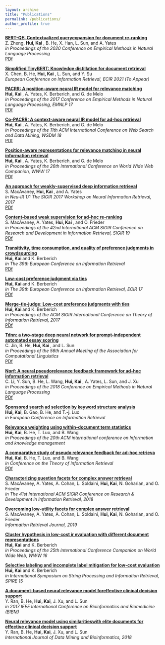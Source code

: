 ```yaml
---
layout: archive
title: "Publications"
permalink: /publications/
author_profile: true
---
```


<b> [BERT-QE: Contextualized queryexpansion for document re-ranking]()</b> <br>
Z. Zheng, <b> Hui, Kai </b>, B. He, X. Han, L. Sun, and A. Yates <br>
<i> in Proceedings of the 2020 Conference on Empirical Methods in Natural Language Processing </i> <br>
[PDf](https://www.aclweb.org/anthology/2020.findings-emnlp.424) 

<b> [Simplified TinyBERT: Knowledge distillation for document retrieval]()</b> <br>
X. Chen, B. He, <b> Hui, Kai </b>, L. Sun, and Y. Su <br>
<i> European Conference on Information Retrieval, ECIR 2021 (To Appear) </i> <br>

<b> [PACRR: A position-aware neural IR model for relevance matching]()</b> <br>
<b> Hui, Kai </b>, A. Yates, K. Berberich, and G. de Melo <br>
<i> in Proceedings of the 2017 Conference on Empirical Methods in Natural Language Processing, EMNLP 17 </i> <br>
[PDf](http://www.aclweb.org/anthology/D17-1111) 

<b> [Co-PACRR: A context-aware neural IR model for ad-hoc retrieval]()</b> <br>
<b> Hui, Kai </b>, A. Yates, K. Berberich, and G. de Melo <br>
<i> in Proceedings of the 11th ACM International Conference on Web Search and Data Mining, WSDM 18 </i> <br>
[PDf](https://arxiv.org/abs/1706.10192) 

<b> [Position-aware representations for relevance matching in neural information retrieval]()</b> <br>
<b> Hui, Kai </b>, A. Yates, K. Berberich, and G. de Melo <br>
<i> in Proceedings of the 26th International Conference on World Wide Web Companion, WWW 17 </i> <br>
[PDf](https://khui_old_homepage.github.io/publications/simmat-www17.pdf) 

<b> [An approach for weakly-supervised deep information retrieval]()</b> <br>
S. MacAvaney, <b> Hui, Kai </b>, and A. Yates <br>
<i> in Neu-IR 17: The SIGIR 2017 Workshop on Neural Information Retrieval, 2017 </i> <br>
[PDf](https://arxiv.org/abs/1707.00189v1)

<b> [Content-based weak supervision for ad-hoc re-ranking]()</b> <br>
S. MacAvaney, A. Yates, <b> Hui, Kai </b>, and O. Frieder <br>
<i> in Proceedings of the 42nd International ACM SIGIR Conference on Research and Development in Information Retrieval, SIGIR 19 </i> <br>
[PDf](https://arxiv.org/abs/1707.00189v3)

<b> [Transitivity, time consumption, and quality of preference judgments in crowdsourcing]()</b> <br>
<b> Hui, Kai </b> and K. Berberich <br>
<i> in The 39th European Conference on Information Retrieval </i> <br>
[PDf](https://khui_old_homepage.github.io/publications/empirical-ecir17.pdf) 

<b> [Low-cost preference judgment via ties]()</b> <br>
<b> Hui, Kai </b> and K. Berberich <br>
<i> in The 39th European Conference on Information Retrieval, ECIR 17 </i> <br>
[PDf](https://khui_old_homepage.github.io/publications/tie-ecir17.pdf) 

<b> [Merge-tie-judge: Low-cost preference judgments with ties]()</b> <br>
<b> Hui, Kai </b> and K. Berberich <br>
<i> in Proceedings of the ACM SIGIR International Conference on Theory of Information Retrieval, 2017 </i> <br>
[PDf](https://khui_old_homepage.github.io/publications/ictir17-short.pdf)

<b> [Tdnn: a two-stage deep neural network for prompt-independent automated essay scoring]()</b> <br>
C. Jin, B. He, <b> Hui, Kai </b>, and L. Sun <br>
<i> in Proceedings of the 56th Annual Meeting of the Association for Computational Linguistics </i> <br>
[PDf](https://www.aclweb.org/anthology/P18-1100.pdf) 

<b> [Nprf: A neural pseudorelevance feedback framework for ad-hoc information retrieval]()</b> <br>
C. Li, Y. Sun, B. He, L. Wang, <b> Hui, Kai </b>, A. Yates, L. Sun, and J. Xu <br>
<i> in Proceedings of the 2018 Conference on Empirical Methods in Natural Language Processing </i> <br>
[PDf](https://arxiv.org/abs/1810.12936) 

<b> [Sponsored search ad selection by keyword structure analysis]()</b> <br>
<b>Hui, Kai</b>, B. Gao, B. He, and T.-j. Luo <br>
<i> in European Conference on Information Retrieval </i> <br>

<b> [Relevance weighting using within-document term statistics]()</b> <br>
<b>Hui, Kai</b>, B. He, T. Luo, and B. Wang <br>
<i> in Proceedings of the 20th ACM international conference on Information and knowledge management </i> <br>

<b> [A comparative study of pseudo relevance feedback for ad-hoc retrieva]()</b> <br>
<b>Hui, Kai</b>, B. He, T. Luo, and B. Wang <br>
<i> in Conference on the Theory of Information Retrieval </i> <br>
[PDf](https://www.researchgate.net/profile/Kai_Hui/publication/220959591_A_Comparative_Study_of_Pseudo_Relevance_Feedback_for_Ad-hoc_Retrieval/links/5b87e9bf299bf1d5a731d19e/A-Comparative-Study-of-Pseudo-Relevance-Feedback-for-Ad-hoc-Retrieval.pdf) 

<b> [Characterizing question facets for complex answer retrieval]()</b> <br>
S. MacAvaney, A. Yates, A. Cohan, L. Soldaini, <b>Hui, Kai</b>, N. Goharian, and O. Frieder <br>
<i> in The 41st International ACM SIGIR Conference on Research & Development in Information Retrieval, 2018 </i> <br>

<b> [Overcoming low-utility facets for complex answer retrieval]()</b> <br>
S. MacAvaney, A. Yates, A. Cohan, L. Soldaini, <b>Hui, Kai</b>, N. Goharian, and O. Frieder <br>
<i> Information Retrieval Journal, 2019</i> <br>

<b> [Cluster hypothesis in low-cost ir evaluation with different document representations]()</b> <br>
<b>Hui, Kai</b> and K. Berberich <br>
<i> in Proceedings of the 25th International Conference Companion on World Wide Web, WWW 16 </i> <br>

<b> [Selective labeling and incomplete label mitigation for low-cost evaluation]()</b> <br>
<b>Hui, Kai</b> and K. Berberich <br>
<i> in International Symposium on String Processing and Information Retrieval, SPIRE 15 </i> <br>

<b> [A document-based neural relevance model foreffective clinical decision support]()</b> <br>
Y. Ran, B. He, <b>Hui, Kai</b>, J. Xu, and L. Sun <br>
<i> in 2017 IEEE International Conference on Bioinformatics and Biomedicine (BIBM) </i> <br>

<b> [Neural relevance model using similaritieswith elite documents for effective clinical decision support]()</b> <br>
Y. Ran, B. He, <b>Hui, Kai</b>, J. Xu, and L. Sun <br>
<i> International Journal of Data Mining and Bioinformatics, 2018 </i> <br>
